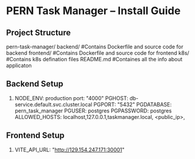 
PERN Task Manager – Install Guide
=================================


Project Structure
-----------------
pern-task-manager/
  backend/        #Contains Dockerfile and source code for backend
  frontend/       #Contains Dockerfile and source code for frontend
  k8s/            #Contains k8s defination files
  README.md       #Containes all the info about applicaton 

Backend Setup
---------------------------
1) NODE_ENV: production
   port: "4000"
   PGHOST: db-service.default.svc.cluster.local
   PGPORT: "5432"
   PGDATABASE: pern_task_manager
   PGUSER: postgres
   PGPASSWORD: postgres
   ALLOWED_HOSTS: localhost,127.0.0.1,taskmanager.local, <public_ip>,<dns>


Frontend Setup
----------------------------
1) VITE_API_URL: "http://129.154.247.171:30001"
